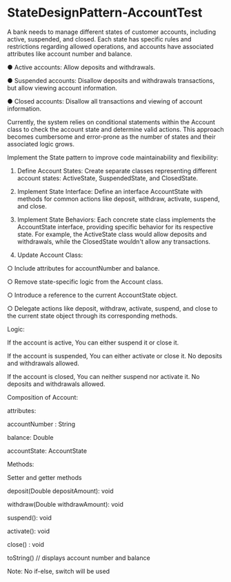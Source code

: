 # StateDesignPattern-AccountTest

A bank needs to manage different states of customer accounts, including active,
suspended, and closed. Each state has specific rules and restrictions regarding allowed
operations, and accounts have associated attributes like account number and balance.

 ● Active accounts: Allow deposits and withdrawals.
 
 ● Suspended accounts: Disallow deposits and withdrawals transactions, but
 allow viewing account information.
 
 ● Closed accounts: Disallow all transactions and viewing of account information.

Currently, the system relies on conditional statements within the Account class to check
the account state and determine valid actions. This approach becomes cumbersome
and error-prone as the number of states and their associated logic grows.

Implement the State pattern to improve code maintainability and flexibility:
 1. Define Account States: Create separate classes representing different account
 states: ActiveState, SuspendedState, and ClosedState.

 2. Implement State Interface: Define an interface AccountState with methods for
 common actions like deposit, withdraw, activate, suspend, and close.

 3. Implement State Behaviors: Each concrete state class implements the
 AccountState interface, providing specific behavior for its respective state. For
 example, the ActiveState class would allow deposits and withdrawals, while the
 ClosedState wouldn't allow any transactions.
 4. Update Account Class:
 
 ○ Include attributes for accountNumber and balance.
 
 ○ Remove state-specific logic from the Account class.
 
 ○ Introduce a reference to the current AccountState object.
 
 ○ Delegate actions like deposit, withdraw, activate, suspend, and close to the current state object through its corresponding methods.

Logic:

If the account is active,
You can either suspend it or close it.

If the account is suspended,
You can either activate or close it.
No deposits and withdrawals allowed.

If the account is closed,
You can neither suspend nor activate it.
No deposits and withdrawals allowed.

Composition of Account:

attributes:

accountNumber : String

balance: Double

accountState: AccountState

Methods:

Setter and getter methods

deposit(Double depositAmount): void

withdraw(Double withdrawAmount): void

suspend(): void

activate(): void

close() : void

toString() // displays account number and balance

Note: No if-else, switch will be used
